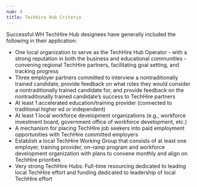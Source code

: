 ```yaml
---
num: 4
title: TechHire Hub Criteria
---
```


Successful WH TechHire Hub designees have generally included the following in their application:

- One local organization to serve as the TechHire Hub Operator - with  a strong reputation in both the business and educational communities - convening regional TechHire partners, facilitating goal setting, and tracking progress
- Three employer partners committed to interview a nontraditionally trained candidate, provide feedback on what roles they would consider a nontraditionally trained candidate for, and provide feedback on the nontraditionally trained candidate’s success to TechHire partners
- At least 1 accelerated education/training provider (connected to traditional higher ed or independent)
- At least 1 local workforce development organizations (e.g., workforce investment board, government office of workforce development, etc.)
- A mechanism for placing TechHire job seekers into paid employment opportunities with TechHire committed employers
- Establish a local TechHire Working Group that consists of at least one employer, training provider, on-ramp program and workforce development organization with plans to convene monthly and align on TechHire priorities
- Very strong TechHire Hubs: Full-time resourcing dedicated to leading local TechHire effort and funding dedicated to leadership of local TechHire effort

<br />